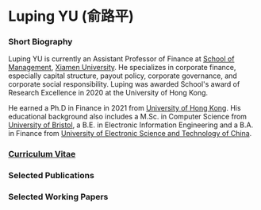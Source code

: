# Luping YU (俞路平)

### Short Biography
Luping YU is currently an Assistant Professor of Finance at [School of Management](https://sm.xmu.edu.cn/), [Xiamen University](https://www.xmu.edu.cn/). He specializes in corporate finance, especially capital structure, payout policy, corporate governance, and corporate social responsibility. Luping was awarded School's award of Research Excellence in 2020 at the University of Hong Kong.

He earned a Ph.D in Finance in 2021 from [University of Hong Kong](https://www.hku.hk/). His educational background also includes a M.Sc. in Computer Science from [University of Bristol](https://www.bristol.ac.uk/), a B.E. in Electronic Information Engineering and a B.A. in Finance from [University of Electronic Science and Technology of China](https://www.uestc.edu.cn/).

### [Curriculum Vitae](https://lazydingding.github.io/cv.pdf)

### Selected Publications

### Selected Working Papers
